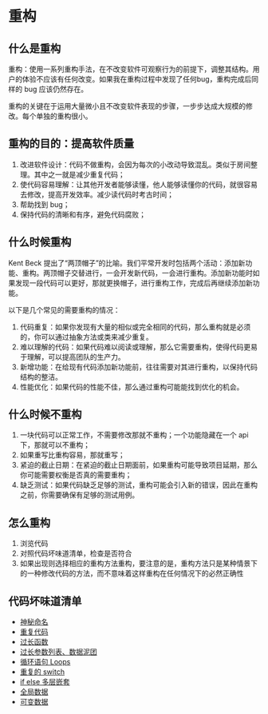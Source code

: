 # 重构

## 什么是重构

重构：使用一系列重构手法，在不改变软件可观察行为的前提下，调整其结构。用户的体验不应该有任何改变。如果我在重构过程中发现了任何bug，重构完成后同样的 bug 应该仍然存在。

重构的关键在于运用大量微小且不改变软件表现的步骤，一步步达成大规模的修改。每个单独的重构很小。

## 重构的目的：提高软件质量

1. 改进软件设计：代码不做重构，会因为每次的小改动导致混乱。类似于房间整理。其中之一就是减少重复代码；
2. 使代码容易理解：让其他开发者能够读懂，他人能够读懂你的代码，就很容易去修改，提高开发效率。减少读代码时考古时间；
3. 帮助找到 bug；
4. 保持代码的清晰和有序，避免代码腐败；

## 什么时候重构

Kent Beck 提出了“两顶帽子”的比喻。我们平常开发时包括两个活动：添加新功能、重构。两顶帽子交替进行，一会开发新代码，一会进行重构。添加新功能时如果发现一段代码可以更好，那就更换帽子，进行重构工作，完成后再继续添加新功能。

以下是几个常见的需要重构的情况：
1. 代码重复：如果你发现有大量的相似或完全相同的代码，那么重构就是必须的，你可以通过抽象方法或类来减少重复。
2. 难以理解的代码：如果代码难以阅读或理解，那么它需要重构，使得代码更易于理解，可以提高团队的生产力。
3. 新增功能：在给现有代码添加新功能前，往往需要对其进行重构，以保持代码结构的整洁。
4. 性能优化：如果代码的性能不佳，那么通过重构可能能找到优化的机会。

## 什么时候不重构

1. 一块代码可以正常工作，不需要修改那就不重构；一个功能隐藏在一个 api 下，那就可以不重构；
2. 如果重写比重构容易，那就重写；
3. 紧迫的截止日期：在紧迫的截止日期面前，如果重构可能导致项目延期，那么你可能需要权衡是否真的需要重构；
4. 缺乏测试：如果代码缺乏足够的测试，重构可能会引入新的错误，因此在重构之前，你需要确保有足够的测试用例。

## 怎么重构

1. 浏览代码
2. 对照代码坏味道清单，检查是否符合
3. 如果出现则选择相应的重构方法重构，要注意的是，重构方法只是某种情景下的一种修改代码的方法，而不意味着这样重构在任何情况下的必然正确性

## 代码坏味道清单

- [神秘命名](./代码坏味道/神秘命名.md)
- [重复代码](./代码坏味道/重复代码.md)
- [过长函数](./代码坏味道/过长函数.md)
- [过长参数列表、数据泥团](./代码坏味道/过长参数列表、数据泥团.md)
- [循环语句 Loops](./代码坏味道/循环语句%20Loops.md)
- [重复的 switch](./代码坏味道/重复的%20switch.md)
- [if else 多层嵌套](./代码坏味道/if%20else%20多层嵌套.md)
- [全局数据](./代码坏味道/全局数据.md)
- [可变数据](./代码坏味道/可变数据.md)